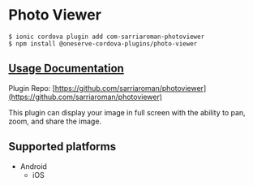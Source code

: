 # Photo Viewer

```text
$ ionic cordova plugin add com-sarriaroman-photoviewer
$ npm install @oneserve-cordova-plugins/photo-viewer
```

## [Usage Documentation](https://oneserve.gitbook.io/oneserve-cordova-plugins/plugins/photo-viewer/)

Plugin Repo: [https://github.com/sarriaroman/photoviewer](https://github.com/sarriaroman/photoviewer)

This plugin can display your image in full screen with the ability to pan, zoom, and share the image.

## Supported platforms

* Android
  * iOS

